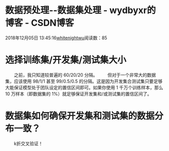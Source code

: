 # 数据预处理--数据集处理 - wydbyxr的博客 - CSDN博客
2018年12月05日 13:45:16[whitenightwu](https://me.csdn.net/wydbyxr)阅读数：85
# 选择训练集/开发集/测试集大小
  之前，我只知道较普遍的 60/20/20 分隔。
  但对于一个非常大的数据集，应该使用 98/1/1 甚至 99/0.5/0.5 的分隔。这是因为开发集合测试集只要足够大能保证模型处于团队设定的置信区间即可。如果你使用 1 千万个训练样本，那么 10 万样本（即数据集的 1%）就足够保证开发集和/或测试集的置信区间了。
# 数据集如何确保开发集和测试集的数据分布一致？
  k折交叉验证！
